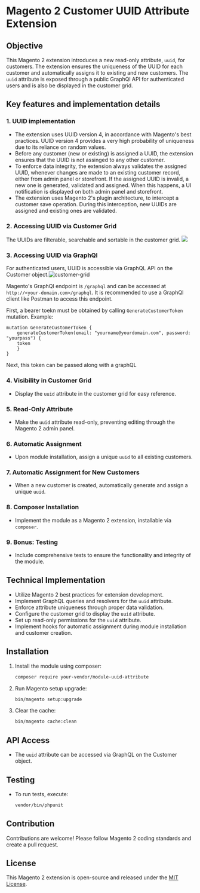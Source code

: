 # Magento 2 Customer UUID Attribute Extension

## Objective

This Magento 2 extension introduces a new read-only attribute, `uuid`, for customers. The extension ensures the uniqueness of the UUID for each customer and automatically assigns it to existing and new customers.
The `uuid` attribute is exposed through a public GraphQl API for authenticated users and is also be displayed in the customer grid.

## Key features and implementation details

### 1. UUID implementation

- The extension uses UUID version 4, in accordance with Magento's best practices. UUID version 4 provides a very high probability of uniqueness due to its reliance on random values.
- Before any customer (new or existing) is assigned a UUID, the extension ensures that the UUID is not assinged to any other customer.
- To enforce data integrity, the extension always validates the assigned UUID, whenever changes are made to an existing customer record, either from admin panel or storefront. If the assigned UUID is invalid, a new one is generated, validated and assigned. When this happens, a UI notification is displayed on both admin panel and storefront.
- The extension uses Magento 2's plugin architecture, to intercept a customer save operation. During this interception, new UUIDs are assigned and existing ones are validated.

### 2. Accessing UUID via Customer Grid
The UUIDs are filterable, searchable and sortable in the customer grid.
![](C:\Users\FaraazMalak\Desktop\customer-grid.jpg)

### 3. Accessing UUID via GraphQl
For authenticated users, UUID is accessible via GraphQL API on the Customer object.![customer-grid](https://github.com/faraazmalak/mage-customer-uuid/assets/3054432/15863948-86f0-452a-a332-a808e1b1e008)

Magento's GraphQl endpoint is `/graphql` and can be accessed at `http://<your-domain.com>/graphql`. It is recommended to use a GraphQl client like Postman to access this endpoint.

First, a bearer toekn must be obtained by calling `GenerateCustomerToken` mutation.
Example:
```
mutation GenerateCustomerToken {
    generateCustomerToken(email: "yourname@yourdomain.com", password: "yourpass") {
    token
    }
}

```

Next, this token can be passed along with a graphQL 

### 4. Visibility in Customer Grid

- Display the `uuid` attribute in the customer grid for easy reference.

### 5. Read-Only Attribute

- Make the `uuid` attribute read-only, preventing editing through the Magento 2 admin panel.

### 6. Automatic Assignment

- Upon module installation, assign a unique `uuid` to all existing customers.

### 7. Automatic Assignment for New Customers

- When a new customer is created, automatically generate and assign a unique `uuid`.

### 8. Composer Installation

- Implement the module as a Magento 2 extension, installable via `composer`.

### 9. Bonus: Testing

- Include comprehensive tests to ensure the functionality and integrity of the module.

## Technical Implementation

- Utilize Magento 2 best practices for extension development.
- Implement GraphQL queries and resolvers for the `uuid` attribute.
- Enforce attribute uniqueness through proper data validation.
- Configure the customer grid to display the `uuid` attribute.
- Set up read-only permissions for the `uuid` attribute.
- Implement hooks for automatic assignment during module installation and customer creation.


## Installation

1. Install the module using composer:

   ```bash
   composer require your-vendor/module-uuid-attribute
   ```

2. Run Magento setup upgrade:

   ```bash
   bin/magento setup:upgrade
   ```

3. Clear the cache:

   ```bash
   bin/magento cache:clean
   ```

## API Access

- The `uuid` attribute can be accessed via GraphQL on the Customer object.

## Testing

- To run tests, execute:

   ```bash
   vendor/bin/phpunit
   ```

## Contribution

Contributions are welcome! Please follow Magento 2 coding standards and create a pull request.

## License

This Magento 2 extension is open-source and released under the [MIT License](LICENSE).
